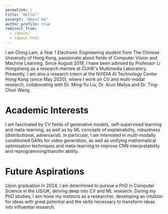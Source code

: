 ```yaml
---
permalink: /
title: "Hello!"
excerpt: "About me"
author_profile: true
redirect_from: 
  - /about/
  - /about.html
---
```

I am Ching Lam, a Year 1 Electronic Engineering student from The Chinese University of Hong Kong, passionate about fields of Computer Vision and Machine Learning. Since August 2019, I have been advised by Professor Li Hongsheng as a research mentee at CUHK's Multimedia Laboratory. Presently, I am also a research intern at the NVIDIA AI Technology Center Hong Kong (since May 2020), where I work on CV and multi-modal research, collaborating with Dr. Ming-Yu Liu, Dr. Arun Mallya and Dr. Ting-Chun Wang.

Academic Interests
======
I am fascinated by CV fields of generative models, self-supervised learning and meta-learning, as well as by ML concepts of explainability, robustness (distributional, adversarial). In particular, I am interested in multi-modally conditioned GANs for video generation, as well as unifying mathematical optimisation techniques and meta-learning to improve CNN interpretability and reprogramming/transfer ability.

Future Aspirations
======
Upon graduation in 2024, I am determined to pursue a PhD in Computer Science in the US/UK, delving deep into CV and ML research. During my PhD studies, I aim hone my instincts as a researcher, developing an intuition for ideas with great potential and the skills necessary to transform ideas into influential research.

